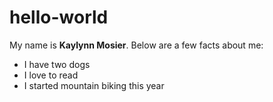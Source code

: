 # hello-world
My name is **Kaylynn Mosier**. Below are a few facts about me:
<ul> <li>I have two dogs</li><li>I love to read</li><li>I started mountain biking this year</li></ul>

